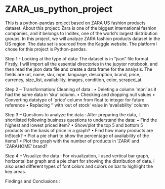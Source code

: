# ZARA_us_python_project
This is a python-pandas project based on ZARA US fashion products dataset.
About this project: Zara is one of the biggest international fashion companies, and it belongs to Inditex, one of the world's largest distribution groups. In this project, we will analyze ZARA fashion products dataset in the US region. The data set is sourced from the Kaggle website. The platform I chose for this project is Python-pandas.


Step 1 -  Looking at the type of data: The dataset is in “json” file format.  Firstly, I will import all the essential directories in the jupyter notebook, and then read the json data file and create a data frame for the analysis. The fields are url, name, sku, mpn, language, description, brand, price, currency, size_list, availability, images, condition, color, scraped_at.


Step 2 – Transformation/ Cleaning of data : 
•	Deleting a column ’mpn’ as it had the same data in ‘sku’ column.
•	Checking and dropping null values
•	Converting datatype of ‘price’ column from float to integer for future reference
•	Replacing ‘’ with ‘out of stock’ value in ‘availability’ column


Step 3 – Questions to analyze the data : After preparing the data, I shortlisted following business questions to understand the data:
•	Find the highest and lowest priced item?
•	Show/plot the top 5 and bottom 5 products on the basis of price in a graph?
•	Find how many products are InStock?
•	Plot a pie chart to show the percentage of availability of the items?
•	Plot the graph with the number of products in ‘ZARA’ and ‘ZARAHOME’ brand?


Step 4 – Visualize the data : For visualization, I used vertical bar graph, horizontal bar graph and a pie chart for showing the distribution of data. I also used different types of font colors and colors on bar to highlight the key areas.


Findings and Conclusions : 
